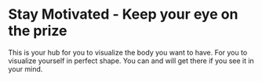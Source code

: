 # Stay Motivated - Keep your eye on the prize

This is your hub for you to visualize the body you want to have.
For you to visualize yourself in perfect shape.
You can and will get there if you see it in your mind.